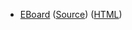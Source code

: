 * [EBoard](../eboards/eboard.06.html)
  ([Source](../eboards/eboard.06.md))
  ([HTML](../eboards/eboard.06.html))
